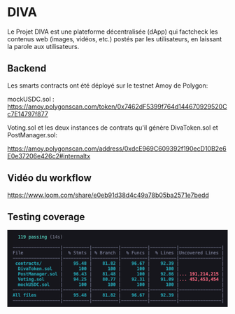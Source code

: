 # DIVA

Le Projet DIVA est une plateforme décentralisée (dApp) qui factcheck les contenus web (images, vidéos, etc.) postés par les utilisateurs, en laissant la parole aux utilisateurs.

## Backend

Les smarts contracts ont été déployé sur le testnet Amoy de Polygon:

mockUSDC.sol : https://amoy.polygonscan.com/token/0x7462dF5399f764d144670929520Cc7E14797f877

Voting.sol et les deux instances de contrats qu'il génère DivaToken.sol et PostManager.sol:

https://amoy.polygonscan.com/address/0xdcE969C609392f190ecD10B2e6E0e37206e426c2#internaltx


## Vidéo du workflow

https://www.loom.com/share/e0eb91d38d4c49a78b05ba2571e7bedd

## Testing coverage

![alt text](image.png)



